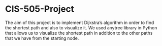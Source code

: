 # CIS-505-Project
The aim of this project is to implement Dijkstra’s algorithm in order to find the shortest path and also to visualize it. We used anytree library in Python that allows us to visualize the shortest path in addition to the other paths that we have from the starting node. 
